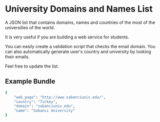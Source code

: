 University Domains and Names List
=================================

A JSON list that contains domains, names and countries of the most of the universities of the world.

It is very useful if you are building a web service for students.

You can easily create a validation script that checks the email domain. You can also automatically generate user's country and university by looking their emails.

Feel free to update the list.

Example Bundle
--------------

```bash
{
    "web_page": "http://www.sabanciuniv.edu/",
    "country": "Turkey",
    "domain": "sabanciuniv.edu",
    "name": "Sabancı University"
}
```
